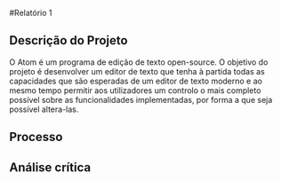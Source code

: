 #Relatório 1

## Descrição do Projeto
O Atom é um programa de edição de texto open-source.
O objetivo do projeto é desenvolver um editor de texto que tenha à partida todas as capacidades que são esperadas de um editor de texto moderno
e ao mesmo tempo permitir aos utilizadores um controlo o mais completo possível sobre as funcionalidades implementadas, por forma a que seja possível 
altera-las.


## Processo

## Análise crítica